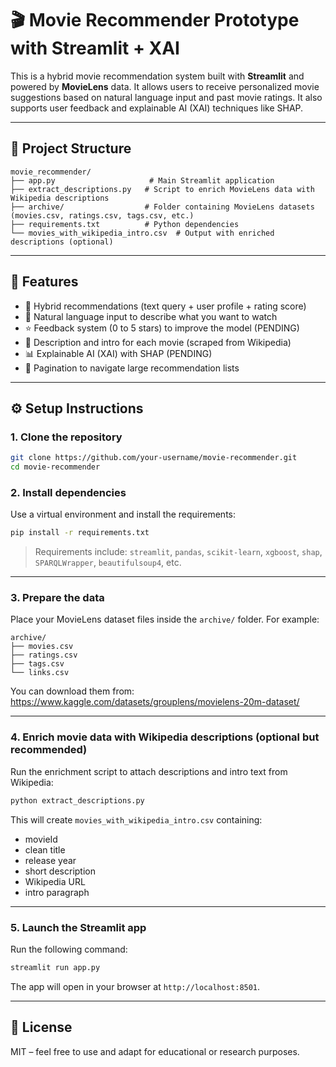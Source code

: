 
# 🎬 Movie Recommender Prototype with Streamlit + XAI

This is a hybrid movie recommendation system built with **Streamlit** and powered by **MovieLens** data. It allows users to receive personalized movie suggestions based on natural language input and past movie ratings. It also supports user feedback and explainable AI (XAI) techniques like SHAP.

---

## 📂 Project Structure

```
movie_recommender/
├── app.py                     # Main Streamlit application
├── extract_descriptions.py   # Script to enrich MovieLens data with Wikipedia descriptions
├── archive/                  # Folder containing MovieLens datasets (movies.csv, ratings.csv, tags.csv, etc.)
├── requirements.txt          # Python dependencies
└── movies_with_wikipedia_intro.csv  # Output with enriched descriptions (optional)
```

---

## 🚀 Features

- 🎯 Hybrid recommendations (text query + user profile + rating score)
- 💬 Natural language input to describe what you want to watch
- ⭐ Feedback system (0 to 5 stars) to improve the model (PENDING)
- 📖 Description and intro for each movie (scraped from Wikipedia)
- 📊 Explainable AI (XAI) with SHAP (PENDING)
- 📄 Pagination to navigate large recommendation lists

---

## ⚙️ Setup Instructions

### 1. Clone the repository

```bash
git clone https://github.com/your-username/movie-recommender.git
cd movie-recommender
```

### 2. Install dependencies

Use a virtual environment and install the requirements:

```bash
pip install -r requirements.txt
```

> Requirements include: `streamlit`, `pandas`, `scikit-learn`, `xgboost`, `shap`, `SPARQLWrapper`, `beautifulsoup4`, etc.

---

### 3. Prepare the data

Place your MovieLens dataset files inside the `archive/` folder. For example:

```
archive/
├── movies.csv
├── ratings.csv
├── tags.csv
└── links.csv
```

You can download them from: https://www.kaggle.com/datasets/grouplens/movielens-20m-dataset/

---

### 4. Enrich movie data with Wikipedia descriptions (optional but recommended)

Run the enrichment script to attach descriptions and intro text from Wikipedia:

```bash
python extract_descriptions.py
```

This will create `movies_with_wikipedia_intro.csv` containing:
- movieId
- clean title
- release year
- short description
- Wikipedia URL
- intro paragraph

---

### 5. Launch the Streamlit app

Run the following command:

```bash
streamlit run app.py
```

The app will open in your browser at `http://localhost:8501`.

---


## 📄 License

MIT – feel free to use and adapt for educational or research purposes.
